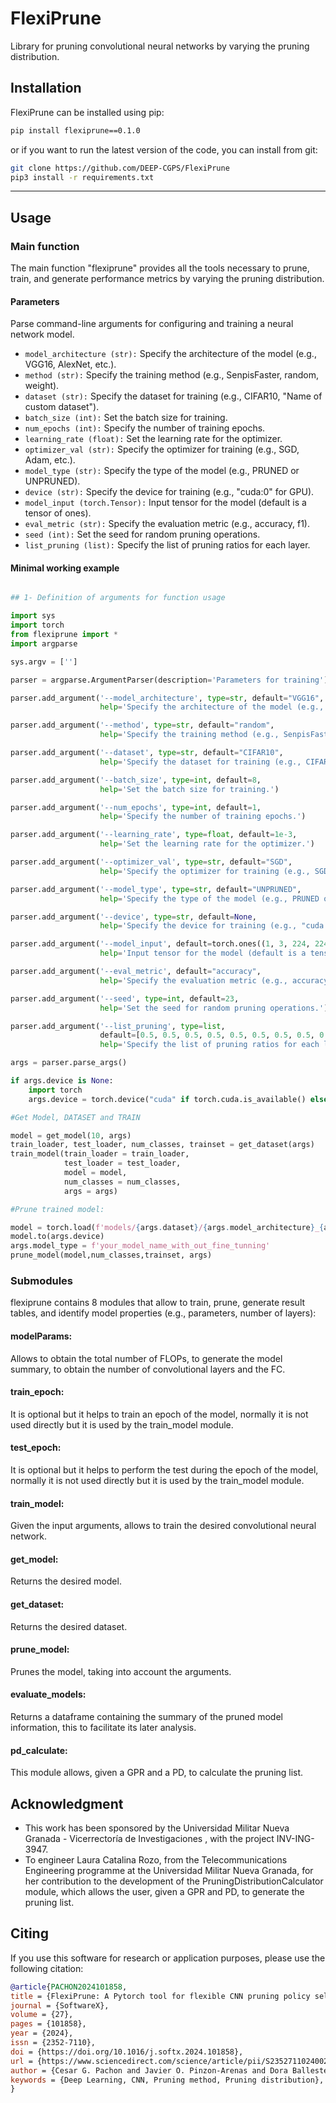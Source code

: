 # FlexiPrune

Library for pruning convolutional neural networks by varying the pruning distribution.

## Installation

FlexiPrune can be installed using pip:

```bash
pip install flexiprune==0.1.0
```

or if you want to run the latest version of the code, you can install from git:

```bash
git clone https://github.com/DEEP-CGPS/FlexiPrune
pip3 install -r requirements.txt
```

****

## Usage

### Main function

The main function "flexiprune"  provides all the tools necessary to prune, train, and generate performance metrics by varying the pruning distribution.

#### Parameters

Parse command-line arguments for configuring and training a neural network model.
    
- `model_architecture (str):` Specify the architecture of the model (e.g., VGG16, AlexNet, etc.).
- `method (str):` Specify the training method (e.g., SenpisFaster, random, weight).
- `dataset (str):` Specify the dataset for training (e.g., CIFAR10, "Name of custom dataset").
- `batch_size (int):` Set the batch size for training.
- `num_epochs (int):` Specify the number of training epochs.
- `learning_rate (float):` Set the learning rate for the optimizer.
- `optimizer_val (str):` Specify the optimizer for training (e.g., SGD, Adam, etc.).
- `model_type (str):` Specify the type of the model (e.g., PRUNED or UNPRUNED).
- `device (str):` Specify the device for training (e.g., "cuda:0" for GPU).
- `model_input (torch.Tensor):` Input tensor for the model (default is a tensor of ones).
- `eval_metric (str):` Specify the evaluation metric (e.g., accuracy, f1).
- `seed (int):` Set the seed for random pruning operations.
- `list_pruning (list):` Specify the list of pruning ratios for each layer.

#### Minimal working example

```python

## 1- Definition of arguments for function usage

import sys
import torch
from flexiprune import *
import argparse

sys.argv = ['']

parser = argparse.ArgumentParser(description='Parameters for training')

parser.add_argument('--model_architecture', type=str, default="VGG16", 
                    help='Specify the architecture of the model (e.g., VGG16, AlexNet, etc.).')

parser.add_argument('--method', type=str, default="random", 
                    help='Specify the training method (e.g., SenpisFaster, random, weight).')

parser.add_argument('--dataset', type=str, default="CIFAR10", 
                    help='Specify the dataset for training (e.g., CIFAR10, "Name of custom dataset").')

parser.add_argument('--batch_size', type=int, default=8, 
                    help='Set the batch size for training.')

parser.add_argument('--num_epochs', type=int, default=1, 
                    help='Specify the number of training epochs.')

parser.add_argument('--learning_rate', type=float, default=1e-3, 
                    help='Set the learning rate for the optimizer.')

parser.add_argument('--optimizer_val', type=str, default="SGD", 
                    help='Specify the optimizer for training (e.g., SGD, Adam, etc.).')

parser.add_argument('--model_type', type=str, default="UNPRUNED", 
                    help='Specify the type of the model (e.g., PRUNED or UNPRUNED).')

parser.add_argument('--device', type=str, default=None, 
                    help='Specify the device for training (e.g., "cuda:0" for GPU).')

parser.add_argument('--model_input', default=torch.ones((1, 3, 224, 224)), 
                    help='Input tensor for the model (default is a tensor of ones).')

parser.add_argument('--eval_metric', default="accuracy", 
                    help='Specify the evaluation metric (e.g., accuracy, f1).')

parser.add_argument('--seed', type=int, default=23, 
                    help='Set the seed for random pruning operations.')

parser.add_argument('--list_pruning', type=list, 
                    default=[0.5, 0.5, 0.5, 0.5, 0.5, 0.5, 0.5, 0.5, 0.5, 0.5, 0.5, 0.5, 0.5, 0.5, 0.5, 0], 
                    help='Specify the list of pruning ratios for each layer.')

args = parser.parse_args()

if args.device is None:
    import torch
    args.device = torch.device("cuda" if torch.cuda.is_available() else "cpu")

#Get Model, DATASET and TRAIN

model = get_model(10, args)
train_loader, test_loader, num_classes, trainset = get_dataset(args)
train_model(train_loader = train_loader,
            test_loader = test_loader,
            model = model,
            num_classes = num_classes,
            args = args)

#Prune trained model:

model = torch.load(f'models/{args.dataset}/{args.model_architecture}_{args.dataset}_{args.model_type}.pth')
model.to(args.device)
args.model_type = f'your_model_name_with_out_fine_tunning'
prune_model(model,num_classes,trainset, args)

```

### Submodules

flexiprune contains 8 modules that allow to train, prune, generate result tables, and identify model properties (e.g., parameters, number of layers):

#### modelParams:

Allows to obtain the total number of FLOPs, to generate the model summary, to obtain the number of convolutional layers and the FC.

#### train_epoch:

It is optional but it helps to train an epoch of the model, normally it is not used directly but it is used by the train_model module.

#### test_epoch:

It is optional but it helps to perform the test during the epoch of the model, normally it is not used directly but it is used by the train_model module.

#### train_model:

Given the input arguments, allows to train the desired convolutional neural network.

#### get_model:

Returns the desired model.

#### get_dataset:

Returns the desired dataset.

#### prune_model:

Prunes the model, taking into account the arguments.

#### evaluate_models:

Returns a dataframe containing the summary of the pruned model information, this to facilitate its later analysis.

#### pd_calculate:
This module allows, given a GPR and a PD, to calculate the pruning list.

## Acknowledgment
- This work has been sponsored by the Universidad Militar Nueva Granada - Vicerrectoría de Investigaciones , with the project INV-ING-3947.
- To engineer Laura Catalina Rozo, from the Telecommunications Engineering programme at the Universidad Militar Nueva Granada, for her contribution to the development of the PruningDistributionCalculator module, which allows the user, given a GPR and PD, to generate the pruning list.
  
## Citing

If you use this software for research or application purposes, please use the following citation:

```bibtex
@article{PACHON2024101858,
title = {FlexiPrune: A Pytorch tool for flexible CNN pruning policy selection},
journal = {SoftwareX},
volume = {27},
pages = {101858},
year = {2024},
issn = {2352-7110},
doi = {https://doi.org/10.1016/j.softx.2024.101858},
url = {https://www.sciencedirect.com/science/article/pii/S2352711024002280},
author = {Cesar G. Pachon and Javier O. Pinzon-Arenas and Dora Ballesteros},
keywords = {Deep Learning, CNN, Pruning method, Pruning distribution},
}
